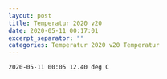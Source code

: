 ```yaml
---
layout: post
title: Temperatur 2020 v20
date: 2020-05-11 00:17:01
excerpt_separator: ""
categories: Temperatur 2020 v20 Temperatur
---
```

```
2020-05-11 00:05 12.40 deg C
```
